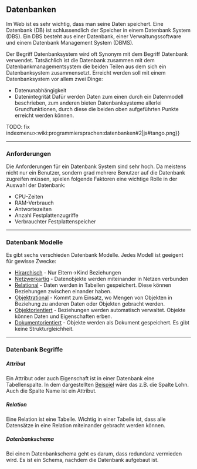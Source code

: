 ## Datenbanken

Im Web ist es sehr wichtig, dass man seine Daten speichert. Eine Datenbank (DB) ist schlussendlich der Speicher in einem Datenbank System (DBS). Ein DBS besteht aus einer Datenbank, einer Verwaltungssoftware und einem Datenbank Management System (DBMS).

 
Der Begriff Datenbanksystem wird oft Synonym mit dem Begriff Datenbank verwendet. Tatsächlich ist die Datenbank zusammen mit dem Datenbankmanagementsystem die beiden Teilen aus dem sich ein Datenbanksystem zusammensetzt. Erreicht werden soll mit einem Datenbanksystem vor allem zwei Dinge:


  - Datenunabhängigkeit
  - Datenintegrität
Dafür werden Daten zum einen durch ein Datenmodell beschrieben, zum anderen bieten Datenbanksysteme allerlei Grundfunktionen, durch diese die beiden oben aufgeführten Punkte erreicht werden können. 



TODO: fix indexmenu>:wiki:programmiersprachen:datenbanken#2|js#tango.png}}

----

### Anforderungen

Die Anforderungen für ein Datenbank System sind sehr hoch. Da meistens nicht nur ein Benutzer, sondern grad mehrere Benutzer auf die Datenbank zugreifen müssen, spielen folgende Faktoren eine wichtige Rolle in der Auswahl der Datenbank:


  * CPU-Zeiten
  * RAM-Verbrauch
  * Antwortezeiten
  * Anzahl Festplattenzugriffe
  * Verbrauchter Festplattenspeicher

----

### Datenbank Modelle

Es gibt sechs verschieden Datenbank Modelle. Jedes Modell ist geeigent für gewisse Zwecke:
  * [Hirarchisch](/de/wiki/programmiersprachen/datenbanken/hierarchisch) - Nur Eltern->Kind Beziehungen
  * [Netzwerkartig](/de/wiki/programmiersprachen/datenbanken/netzwerkartig) - Datenobjekte werden miteinander in Netzen verbunden
  * [Relational](/de/wiki/programmiersprachen/datenbanken/relational) - Daten werden in Tabellen gespeichert. Diese können Beziehungen zwischen einander haben.
  * [Objektrational](/de/wiki/programmiersprachen/datenbanken/objektrational) - Kommt zum Einsatz, wo Mengen von Objekten in Beziehung zu anderen Daten oder Objekten gebracht werden.
  * [Objektorientiert](/de/wiki/programmiersprachen/datenbanken/objektorientiert) - Beziehungen werden automatisch verwaltet. Objekte können Daten und Eigenschaften erben.
  * [Dokumentorientiert](/de/wiki/programmiersprachen/datenbanken/dokumentorientiert) - Objekte werden als Dokument gespeichert. Es gibt keine Strukturgleichheit.

----

### Datenbank Begriffe

##### Attribut
Ein Attribut oder auch Eigenschaft ist in einer Datenbank eine Tabellenspalte. In dem dargestellten [Beispiel](/de/wiki/programmiersprachen/datenbanken/relational/key_concept/primary_key) wäre das z.B. die Spalte Lohn. Auch die Spalte Name ist ein Attribut.
##### Relation
Eine Relation ist eine Tabelle. Wichtig in einer Tabelle ist, dass alle Datensätze in eine Relation miteinander gebracht werden können.
##### Datenbankschema
Bei einem Datenbankschema geht es darum, dass redundanz vermieden wird. Es ist ein Schema, nachdem die Datenbank aufgebaut ist.
